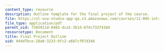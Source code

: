 ```yaml
---
content_type: resource
description: Outline template for the final project of the course.
file: https://ol-ocw-studio-app-qa.s3.amazonaws.com/courses/11-005-introduction-to-international-development-spring-2015/044d7bce28a032339fc2a6b7cf07d34d_MIT11_005S15_assign-outline.pdf
file_type: application/pdf
parent_uid: f385911d-0483-dca1-3b1d-6f4c732f43d4
resourcetype: Document
title: Final Project Outline
uid: 044d7bce-28a0-3233-9fc2-a6b7cf07d34d
---
```

